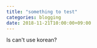 ```yaml
---
title: "something to test"
categories: blogging
date: 2018-11-21T10:00:00+09:00
---
```

Is can't use korean?